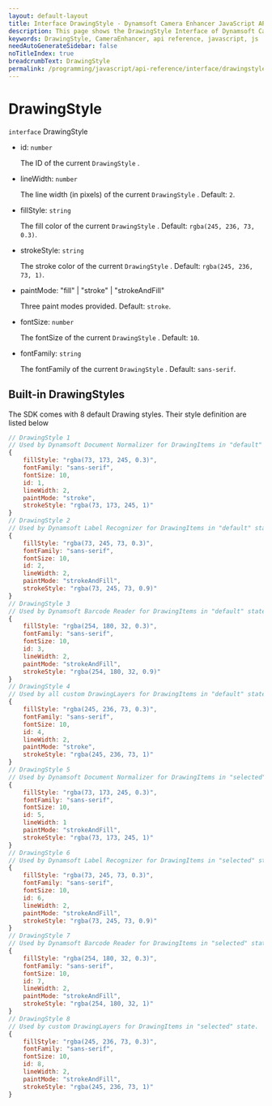 ```yaml
---
layout: default-layout
title: Interface DrawingStyle - Dynamsoft Camera Enhancer JavaScript API
description: This page shows the DrawingStyle Interface of Dynamsoft Camera Enhancer JavaScript SDK.
keywords: DrawingStyle, CameraEnhancer, api reference, javascript, js
needAutoGenerateSidebar: false
noTitleIndex: true
breadcrumbText: DrawingStyle
permalink: /programming/javascript/api-reference/interface/drawingstyle-v3.3.9.html
---
```


# DrawingStyle

`interface` DrawingStyle

* id: `number`

  The ID of the current `DrawingStyle` .

* lineWidth: `number`

  The line width (in pixels) of the current `DrawingStyle` . Default: `2`.

* fillStyle: `string`

  The fill color of the current `DrawingStyle` . Default: `rgba(245, 236, 73, 0.3)`.

* strokeStyle: `string`

  The stroke color of the current `DrawingStyle` . Default: `rgba(245, 236, 73, 1)`.

* paintMode: "fill" | "stroke" | "strokeAndFill"

  Three paint modes provided. Default: `stroke`.

* fontSize: `number`

  The fontSize of the current `DrawingStyle` . Default: `10`.

* fontFamily: `string`

  The fontFamily of the current `DrawingStyle` . Default: `sans-serif`.

## Built-in DrawingStyles

  The SDK comes with 8 default Drawing styles. Their style definition are listed below

  ```javascript
  // DrawingStyle 1
  // Used by Dynamsoft Document Normalizer for DrawingItems in "default" state.
  {
      fillStyle: "rgba(73, 173, 245, 0.3)",
      fontFamily: "sans-serif",
      fontSize: 10,
      id: 1,
      lineWidth: 2,
      paintMode: "stroke",
      strokeStyle: "rgba(73, 173, 245, 1)"
  }
  // DrawingStyle 2
  // Used by Dynamsoft Label Recognizer for DrawingItems in "default" state.
  {
      fillStyle: "rgba(73, 245, 73, 0.3)",
      fontFamily: "sans-serif",
      fontSize: 10,
      id: 2,
      lineWidth: 2,
      paintMode: "strokeAndFill",
      strokeStyle: "rgba(73, 245, 73, 0.9)"
  }
  // DrawingStyle 3
  // Used by Dynamsoft Barcode Reader for DrawingItems in "default" state.
  {
      fillStyle: "rgba(254, 180, 32, 0.3)",
      fontFamily: "sans-serif",
      fontSize: 10,
      id: 3,
      lineWidth: 2,
      paintMode: "strokeAndFill",
      strokeStyle: "rgba(254, 180, 32, 0.9)"
  }
  // DrawingStyle 4
  // Used by all custom DrawingLayers for DrawingItems in "default" state.
  {
      fillStyle: "rgba(245, 236, 73, 0.3)",
      fontFamily: "sans-serif",
      fontSize: 10,
      id: 4,
      lineWidth: 2,
      paintMode: "stroke",
      strokeStyle: "rgba(245, 236, 73, 1)"
  }
  // DrawingStyle 5
  // Used by Dynamsoft Document Normalizer for DrawingItems in "selected" state.
  {
      fillStyle: "rgba(73, 173, 245, 0.3)",
      fontFamily: "sans-serif",
      fontSize: 10,
      id: 5,
      lineWidth: 1
      paintMode: "strokeAndFill",
      strokeStyle: "rgba(73, 173, 245, 1)"
  }
  // DrawingStyle 6
  // Used by Dynamsoft Label Recognizer for DrawingItems in "selected" state.
  {
      fillStyle: "rgba(73, 245, 73, 0.3)",
      fontFamily: "sans-serif",
      fontSize: 10,
      id: 6,
      lineWidth: 2,
      paintMode: "strokeAndFill",
      strokeStyle: "rgba(73, 245, 73, 0.9)"
  }
  // DrawingStyle 7
  // Used by Dynamsoft Barcode Reader for DrawingItems in "selected" state.
  {
      fillStyle: "rgba(254, 180, 32, 0.3)",
      fontFamily: "sans-serif",
      fontSize: 10,
      id: 7,
      lineWidth: 2,
      paintMode: "strokeAndFill",
      strokeStyle: "rgba(254, 180, 32, 1)"
  }
  // DrawingStyle 8
  // Used by custom DrawingLayers for DrawingItems in "selected" state.
  {
      fillStyle: "rgba(245, 236, 73, 0.3)",
      fontFamily: "sans-serif",
      fontSize: 10,
      id: 8,
      lineWidth: 2,
      paintMode: "strokeAndFill",
      strokeStyle: "rgba(245, 236, 73, 1)"
  }
  ```
